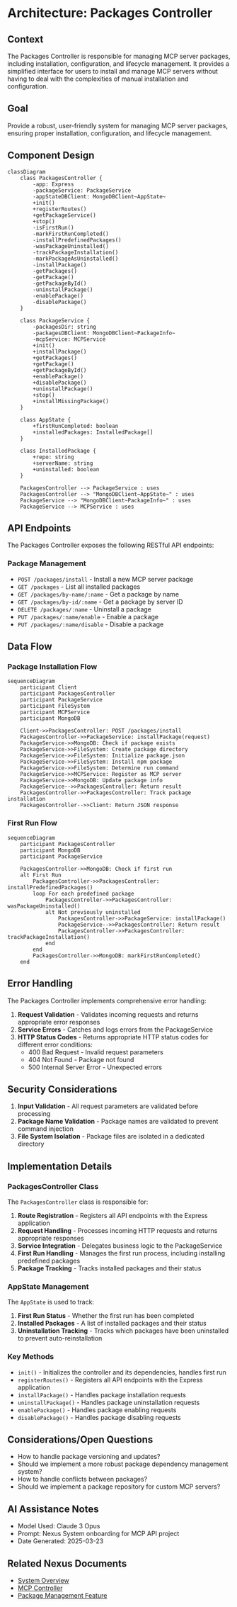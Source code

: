 # Architecture: Packages Controller

## Context
The Packages Controller is responsible for managing MCP server packages, including installation, configuration, and lifecycle management. It provides a simplified interface for users to install and manage MCP servers without having to deal with the complexities of manual installation and configuration.

## Goal
Provide a robust, user-friendly system for managing MCP server packages, ensuring proper installation, configuration, and lifecycle management.

## Component Design

```mermaid
classDiagram
    class PackagesController {
        -app: Express
        -packageService: PackageService
        -appStateDBClient: MongoDBClient~AppState~
        +init()
        +registerRoutes()
        +getPackageService()
        +stop()
        -isFirstRun()
        -markFirstRunCompleted()
        -installPredefinedPackages()
        -wasPackageUninstalled()
        -trackPackageInstallation()
        -markPackageAsUninstalled()
        -installPackage()
        -getPackages()
        -getPackage()
        -getPackageById()
        -uninstallPackage()
        -enablePackage()
        -disablePackage()
    }
    
    class PackageService {
        -packagesDir: string
        -packagesDBClient: MongoDBClient~PackageInfo~
        -mcpService: MCPService
        +init()
        +installPackage()
        +getPackages()
        +getPackage()
        +getPackageById()
        +enablePackage()
        +disablePackage()
        +uninstallPackage()
        +stop()
        +installMissingPackage()
    }
    
    class AppState {
        +firstRunCompleted: boolean
        +installedPackages: InstalledPackage[]
    }
    
    class InstalledPackage {
        +repo: string
        +serverName: string
        +uninstalled: boolean
    }
    
    PackagesController --> PackageService : uses
    PackagesController --> "MongoDBClient~AppState~" : uses
    PackageService --> "MongoDBClient~PackageInfo~" : uses
    PackageService --> MCPService : uses
```

## API Endpoints

The Packages Controller exposes the following RESTful API endpoints:

### Package Management
- `POST /packages/install` - Install a new MCP server package
- `GET /packages` - List all installed packages
- `GET /packages/by-name/:name` - Get a package by name
- `GET /packages/by-id/:name` - Get a package by server ID
- `DELETE /packages/:name` - Uninstall a package
- `PUT /packages/:name/enable` - Enable a package
- `PUT /packages/:name/disable` - Disable a package

## Data Flow

### Package Installation Flow

```mermaid
sequenceDiagram
    participant Client
    participant PackagesController
    participant PackageService
    participant FileSystem
    participant MCPService
    participant MongoDB
    
    Client->>PackagesController: POST /packages/install
    PackagesController->>PackageService: installPackage(request)
    PackageService->>MongoDB: Check if package exists
    PackageService->>FileSystem: Create package directory
    PackageService->>FileSystem: Initialize package.json
    PackageService->>FileSystem: Install npm package
    PackageService->>FileSystem: Determine run command
    PackageService->>MCPService: Register as MCP server
    PackageService->>MongoDB: Update package info
    PackageService-->>PackagesController: Return result
    PackagesController->>PackagesController: Track package installation
    PackagesController-->>Client: Return JSON response
```

### First Run Flow

```mermaid
sequenceDiagram
    participant PackagesController
    participant MongoDB
    participant PackageService
    
    PackagesController->>MongoDB: Check if first run
    alt First Run
        PackagesController->>PackagesController: installPredefinedPackages()
        loop For each predefined package
            PackagesController->>PackagesController: wasPackageUninstalled()
            alt Not previously uninstalled
                PackagesController->>PackageService: installPackage()
                PackageService-->>PackagesController: Return result
                PackagesController->>PackagesController: trackPackageInstallation()
            end
        end
        PackagesController->>MongoDB: markFirstRunCompleted()
    end
```

## Error Handling

The Packages Controller implements comprehensive error handling:

1. **Request Validation** - Validates incoming requests and returns appropriate error responses
2. **Service Errors** - Catches and logs errors from the PackageService
3. **HTTP Status Codes** - Returns appropriate HTTP status codes for different error conditions:
   - 400 Bad Request - Invalid request parameters
   - 404 Not Found - Package not found
   - 500 Internal Server Error - Unexpected errors

## Security Considerations

1. **Input Validation** - All request parameters are validated before processing
2. **Package Name Validation** - Package names are validated to prevent command injection
3. **File System Isolation** - Package files are isolated in a dedicated directory

## Implementation Details

### PackagesController Class

The `PackagesController` class is responsible for:

1. **Route Registration** - Registers all API endpoints with the Express application
2. **Request Handling** - Processes incoming HTTP requests and returns appropriate responses
3. **Service Integration** - Delegates business logic to the PackageService
4. **First Run Handling** - Manages the first run process, including installing predefined packages
5. **Package Tracking** - Tracks installed packages and their status

### AppState Management

The `AppState` is used to track:

1. **First Run Status** - Whether the first run has been completed
2. **Installed Packages** - A list of installed packages and their status
3. **Uninstallation Tracking** - Tracks which packages have been uninstalled to prevent auto-reinstallation

### Key Methods

- `init()` - Initializes the controller and its dependencies, handles first run
- `registerRoutes()` - Registers all API endpoints with the Express application
- `installPackage()` - Handles package installation requests
- `uninstallPackage()` - Handles package uninstallation requests
- `enablePackage()` - Handles package enabling requests
- `disablePackage()` - Handles package disabling requests

## Considerations/Open Questions

- How to handle package versioning and updates?
- Should we implement a more robust package dependency management system?
- How to handle conflicts between packages?
- Should we implement a package repository for custom MCP servers?

## AI Assistance Notes
- Model Used: Claude 3 Opus
- Prompt: Nexus System onboarding for MCP API project
- Date Generated: 2025-03-23

## Related Nexus Documents
- [System Overview](./system_overview.md)
- [MCP Controller](./mcp_controller.md)
- [Package Management Feature](../features/package_management.md)
